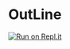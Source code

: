 # OutLine
[![Run on Repl.it](https://replit.com/badge/github/Mikeyviet/OutLine)](https://replit.com/@Miguel-CuViet-Nguyen/OutLine#OutlineMN.java)
